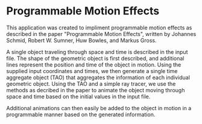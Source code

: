 # Programmable Motion Effects #

This application was created to impliment programmable motion effects as described in the paper "Programmable Motion Effects", written by Johannes Schmid, Robert W. Sumner, Huw Bowles, and Markus Gross.

A single object traveling through space and time is described in the input file. The shape of the geometric object is first described, and additional lines represent the position and time of the object in motion. Using the supplied input coordinates and times, we then generate a single time aggregate object (TAO) that aggregates the information of each individual geometric object. Using the TAO and a simple ray tracer, we use the methods as decribed in the paper to animate the object moving through space and time based on the initial values in the input file.

Additional animations can then easily be added to the object in motion in a programmable manner based on the generated information.
